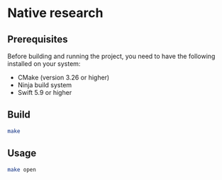 # Native research

## Prerequisites

Before building and running the project, you need to have the following installed on your system:

- CMake (version 3.26 or higher)
- Ninja build system
- Swift 5.9 or higher

## Build

```bash
make
```

## Usage

```bash
make open
```
